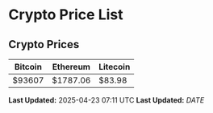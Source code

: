 # Crypto Price List

## Crypto Prices
| Bitcoin | Ethereum | Litecoin |
| ------- | -------- | -------- |
| $93607 | $1787.06 | $83.98 |
**Last Updated:** 2025-04-23 07:11 UTC
**Last Updated:** $DATE$
